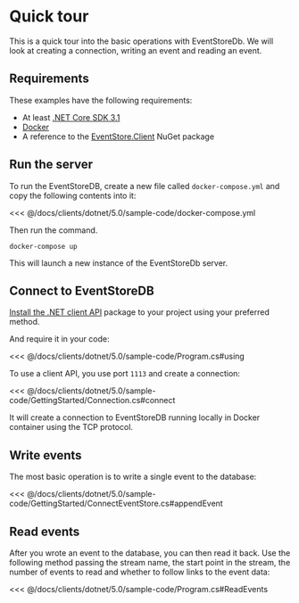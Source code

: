 # Quick tour

This is a quick tour into the basic operations with EventStoreDb. We will look at creating a connection, writing an event and reading an event.

## Requirements

These examples have the following requirements:
- At least [.NET Core SDK 3.1](https://dotnet.microsoft.com/download)
- [Docker](https://www.docker.com/get-started)
- A reference to the [EventStore.Client](https://www.nuget.org/packages/EventStore.Client/) NuGet package

## Run the server

To run the EventStoreDB, create a new file called `docker-compose.yml` and copy the following contents into it:

<<< @/docs/clients/dotnet/5.0/sample-code/docker-compose.yml

Then run the command.

```
docker-compose up
```

This will launch a new instance of the EventStoreDb server.

## Connect to EventStoreDB

[Install the .NET client API](https://www.nuget.org/packages/EventStore.Client) package to your project using your preferred method.

And require it in your code:

<<< @/docs/clients/dotnet/5.0/sample-code/Program.cs#using

To use a client API, you use port `1113` and create a connection:

<<< @/docs/clients/dotnet/5.0/sample-code/GettingStarted/Connection.cs#connect

It will create a connection to EventStoreDB running locally in Docker container using the TCP protocol.

## Write events

The most basic operation is to write a single event to the database:

<<< @/docs/clients/dotnet/5.0/sample-code/GettingStarted/ConnectEventStore.cs#appendEvent

## Read events

After you wrote an event to the database, you can then read it back. Use the following method passing the stream name, the start point in the stream, the number of events to read and whether to follow links to the event data:

<<< @/docs/clients/dotnet/5.0/sample-code/Program.cs#ReadEvents

